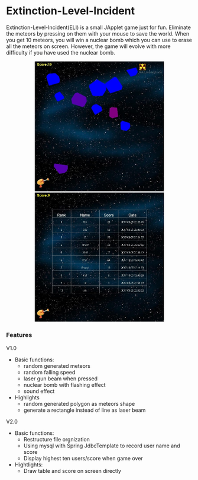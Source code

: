 # Extinction-Level-Incident
Extinction-Level-Incident(ELI) is a small JApplet game just for fun. Eliminate the meteors by pressing on them with your mouse to save the world. When you get 10 meteors, you will win a nuclear bomb which you can use to erase all the meteors on screen. However, the game will evolve with more difficulty if you have used the nuclear bomb.

<p align="center">
  <img src="doc/Game.jpg" width="350"/>
  <br/>
  <img src="doc/DB.jpg" width="350"/>
</p>

### Features
V1.0
* Basic functions:
  * random generated meteors
  * random falling speed
  * laser gun beam when pressed
  * nuclear bomb with flashing effect
  * sound effect 
* Highlights
  * random generated polygon as meteors shape
  * generate a rectangle instead of line as laser beam

V2.0
* Basic functions:
  * Restructure file orgnization
  * Using mysql with Spring JdbcTemplate to record user name and score
  * Display highest ten users/score when game over
* Hightlights:
  * Draw table and score on screen directly 




